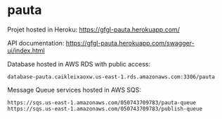 # pauta


Projet hosted in Heroku: https://gfgl-pauta.herokuapp.com/

API documentation: https://gfgl-pauta.herokuapp.com/swagger-ui/index.html

Database hosted in AWS RDS with public access: 
```
database-pauta.caikleixaoxw.us-east-1.rds.amazonaws.com:3306/pauta 
```

Message Queue services hosted in AWS SQS: 
```
https://sqs.us-east-1.amazonaws.com/050743709783/pauta-queue
https://sqs.us-east-1.amazonaws.com/050743709783/publish-queue
```